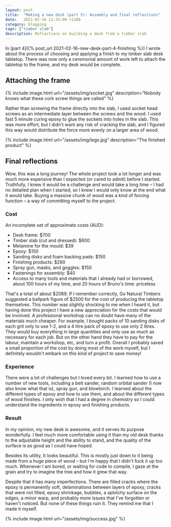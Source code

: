 ```yaml
---
layout: post
title:  "Making a new desk (part 5): Assembly and final reflections"
date:   2021-02-16 11:33:00 +1100
category: blogging
tags: ["timber slab"]
description: Reflections on building a desk from a timber slab
---
```


In [part 4]({% post_url 2021-02-16-new-desk-part-4-finishing %}) I wrote about the process of choosing and applying a finish to my timber slab desk tabletop. There was now only a ceremonial amount of work left to attach the tabletop to the frame, and my desk would be complete.

## Attaching the frame

{% include image.html url="/assets/img/socket.jpg" description="Nobody knows what these cork screw things are called" %}


Rather than screwing the frame directly into the slab, I used socket head screws as an intermediate layer between the screws and the wood. I used fast 5 minute curing epoxy to glue the sockets into holes in the slab. This was more effort, but I didn't want any risk of cracking the slab, and I figured this way would distribute the force more evenly on a larger area of wood.

{% include image.html url="/assets/img/legs.jpg" description="The finished product" %}

## Final reflections

Wow, this was a long journey! The whole project took a lot longer and was much more expensive than I expected (or cared to admit) before I started. Truthfully, I knew it would be a challenge and would take a long time &ndash; I had no detailed plan when I started, so I knew I would only know at the end what it would take. Buying a massive chunk of wood was a kind of forcing function &ndash; a way of committing myself to the project.

### Cost

An incomplete set of approximate costs (AUD):
 - Desk frame: $700
 - Timber slab (cut and dressed): $600
 - Melamine for the mould: $39
 - Epoxy: $150
 - Sanding disks and foam backing pads: $150
 - Finishing products: $260
 - Spray gun, masks, and goggles: $150
 - Fastenings for assembly: $40
 - Access to many tools and materials that I already had or borrowed, about 100 hours of my time, and 20 hours of Bruno's time: priceless

That's a total of about $2089. If I remember correctly, Go Natural Timbers suggested a ballpark figure of $2500 for the cost of producing the tabletop themselves. This number was slightly shocking to me when I heard it, but having done this project I have a new appreciation for the costs that would be involved. A professional workshop can no doubt have many of the materials much cheaper. For example, I bought packs of 10 sanding disks of each grit only to use 1-2, and a 4 litre pack of epoxy to use only 2 litres. They would buy everything in large quantities and only use as much as necessary for each job. But on the other hand they have to pay for the labour, maintain a workshop, etc, and turn a profit. Overall I probably saved a small proportion of the cost by doing most of the work myself, but I definitely wouldn't embark on this kind of project to save money!

### Experience

There were a lot of challenges but I loved every bit. I learned how to use a number of new tools, including a belt sander, random orbital sander (I now also know what that is), spray gun, and blowtorch. I learned about the different types of epoxy and how to use them, and about the different types of wood finishes. I only wish that I had a degree in chemistry so I could understand the ingredients in epoxy and finishing products.

### Result

In my opinion, my new desk is awesome, and it serves its purpose wonderfully. I feel much more comfortable using it than my old desk thanks to the adjustable height and the ability to stand, and the quality of the surface is as good as I could have hoped.

Besides its utility, It looks beautiful. This is mostly just down to it being made from a huge piece of wood &ndash; but I'm happy that I didn't fuck it up too much. Whenever I am bored, or waiting for code to compile, I gaze at the grain and try to imagine the tree and how it grew that way.

Despite that it has many imperfections. There are filled cracks where the epoxy is permanently soft, delaminations between layers of epoxy, cracks that were not filled, epoxy shrinkage, bubbles, a splotchy surface on the edges, a minor warp, and probably more issues that I've forgotten or haven't noticed. But none of these things ruin it. They remind me that I made it myself.

{% include image.html url="/assets/img/success.jpg" %}
